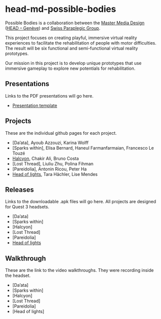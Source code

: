 # head-md-possible-bodies
Possible Bodies is a collaboration between the [Master Media Design](https://www.hesge.ch/head/en/programs-research/master-arts-media-design) ([HEAD – Genève](https://www.hesge.ch/head/en/)) and [Swiss Paraplegic Group](https://www.paraplegie.ch/en/).

This project focuses on creating playful, immersive virtual reality experiences to facilitate the rehabilitation of people with motor difficulties. The result will be six functional and semi-functional virtual reality prototypes.

Our mission in this project is to develop unique prototypes that use immersive gameplay to explore new potentials for rehabilitation.

## Presentations
Links to the PDF presentations will go here.

- [Presentation template](https://github.com/abstractmachine/head-md-possible-bodies/releases/latest)

## Projects
These are the individual github pages for each project.

- [Da’ata], Ayoub Azzouzi, Karina Wolff
- [Sparks within], Elisa Bernard, Haneul Farmanfarmaian, Francesco Le Touzé
- [Halcyon](https://github.com/Psemata/halcyon), Chakir Ali, Bruno Costa
- [Lost Thread], Liuliu Zhu, Polina Fihman
- [Pareidolia], Antonin Ricou, Peter Ha
- [Head of lights](https://github.com/tarahachler/possible-bodies/), Tara Hächler, Lise Mendes

## Releases
Links to the downloadable .apk files will go here. All projects are designed for Quest 3 headsets.

- [Da’ata]
- [Sparks within]
- [Halcyon]
- [Lost Thread]
- [Pareidolia]
- [Head of lights](https://github.com/tarahachler/possible-bodies/releases/latest)

## Walkthrough
These are the link to the video walkthroughs. They were recording inside the headset.

- [Da’ata]
- [Sparks within]
- [Halcyon]
- [Lost Thread]
- [Pareidolia]
- [Head of lights]